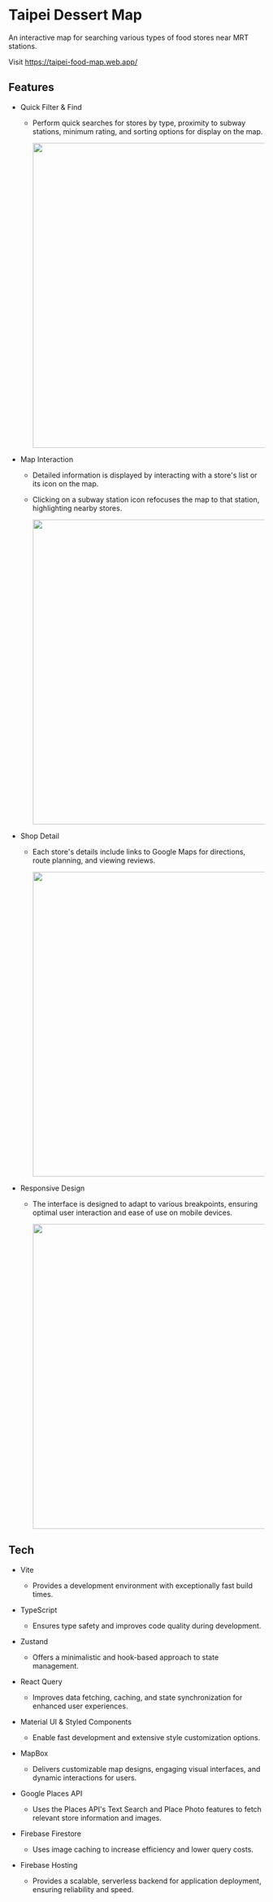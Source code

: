 # Taipei Dessert Map

An interactive map for searching various types of food stores near MRT stations.

Visit <https://taipei-food-map.web.app/>

## Features

- Quick Filter & Find

  - Perform quick searches for stores by type, proximity to subway stations, minimum rating, and sorting options for display on the map.

    <img
        src="/public/images/searchFilter.gif" width="600"
      />

- Map Interaction

  - Detailed information is displayed by interacting with a store's list or its icon on the map.
  - Clicking on a subway station icon refocuses the map to that station, highlighting nearby stores.

    <img
        src="/public/images/mapInteraction.gif" width="600"
      />

- Shop Detail

  - Each store's details include links to Google Maps for directions, route planning, and viewing reviews.

    <img
        src="/public/images/shopDetail.gif" width="600"
      />

- Responsive Design

  - The interface is designed to adapt to various breakpoints, ensuring optimal user interaction and ease of use on mobile devices.

    <img
        src="/public/images/responsiveDesign.gif" width="600"
      />

## Tech

- Vite

  - Provides a development environment with exceptionally fast build times.

- TypeScript

  - Ensures type safety and improves code quality during development.

- Zustand

  - Offers a minimalistic and hook-based approach to state management.

- React Query

  - Improves data fetching, caching, and state synchronization for enhanced user experiences.

- Material UI & Styled Components

  - Enable fast development and extensive style customization options.

- MapBox

  - Delivers customizable map designs, engaging visual interfaces, and dynamic interactions for users.

- Google Places API

  - Uses the Places API's Text Search and Place Photo features to fetch relevant store information and images.

- Firebase Firestore

  - Uses image caching to increase efficiency and lower query costs.

- Firebase Hosting

  - Provides a scalable, serverless backend for application deployment, ensuring reliability and speed.
